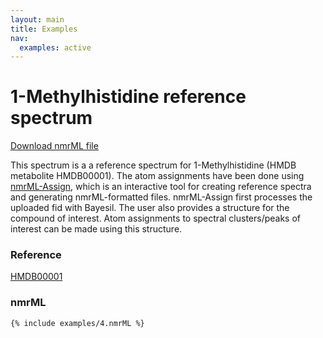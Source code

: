 ```yaml
---
layout: main
title: Examples
nav:
  examples: active
---
```


# 1-Methylhistidine reference spectrum

<a href="/examples/4/HMDB00001.nmrML">Download nmrML file</a>

This spectrum is a a reference spectrum for 1-Methylhistidine (HMDB metabolite HMDB00001). The atom assignments have been done using  <a href="http://nmrml.bayesil.ca" >nmrML-Assign</a>, which is an interactive tool for creating reference spectra and generating nmrML-formatted files. nmrML-Assign first processes the uploaded fid with Bayesil. The user also provides a structure for the compound of interest. Atom assignments to spectral clusters/peaks of interest can be made using this structure.

### Reference
<a href="http://www.hmdb.ca/spectra/nmr_one_d/1022">HMDB00001</a>

### nmrML
```xml
{% include examples/4.nmrML %}
```